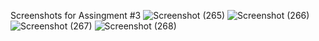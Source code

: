 Screenshots for Assingment #3
![Screenshot (265)](https://github.com/michilcutt/Platform_Computing/assets/145288129/fec799c2-5154-49c3-826b-7e56f3586253)
![Screenshot (266)](https://github.com/michilcutt/Platform_Computing/assets/145288129/fb738489-30c6-4e45-95f9-ff2b0e833d47)
![Screenshot (267)](https://github.com/michilcutt/Platform_Computing/assets/145288129/a41afb0c-ec25-458a-a82e-e5d92301d635)
![Screenshot (268)](https://github.com/michilcutt/Platform_Computing/assets/145288129/6e0192b0-af18-443a-9981-1e82c2d29a12)
